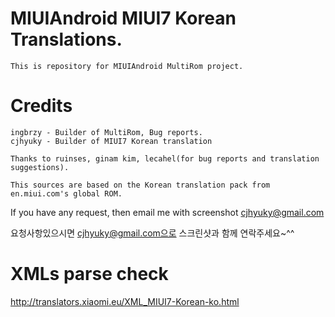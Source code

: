 # MIUIAndroid MIUI7 Korean Translations.
	This is repository for MIUIAndroid MultiRom project.
# Credits
    ingbrzy - Builder of MultiRom, Bug reports.
    cjhyuky - Builder of MIUI7 Korean translation

    Thanks to ruinses, ginam kim, lecahel(for bug reports and translation suggestions).

    This sources are based on the Korean translation pack from en.miui.com's global ROM.

If you have any request, then email me with screenshot cjhyuky@gmail.com

요청사항있으시면 cjhyuky@gmail.com으로 스크린샷과 함께 연락주세요~^^
    
# XMLs parse check
http://translators.xiaomi.eu/XML_MIUI7-Korean-ko.html    
